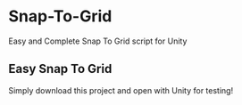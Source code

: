 # Snap-To-Grid
Easy and Complete Snap To Grid script for Unity

## Easy Snap To Grid
Simply download this project and open with Unity for testing!

